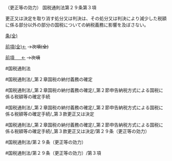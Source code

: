 （更正等の効力）
国税通則法第２９条第３項

更正又は決定を取り消す処分又は判決は、その処分又は判決により減少した税額に係る部分以外の部分の国税についての納税義務に影響を及ぼさない。

[条(全)](国税通則法＿＿＿＿＿第２９条_.md)

[前項(全)←](国税通則法＿＿＿＿＿第２９条第２項_.md)  ~~→次項(全)~~

[前項 　 ←](国税通則法＿＿＿＿＿第２９条第２項.md)  ~~→次項~~



#国税通則法

#国税通則法/_第２章国税の納付義務の確定

#国税通則法/_第２章国税の納付義務の確定/_第２節申告納税方式による国税に係る税額等の確定手続

#国税通則法/_第２章国税の納付義務の確定/_第２節申告納税方式による国税に係る税額等の確定手続/_第３款更正又は決定

#国税通則法/_第２章国税の納付義務の確定/_第２節申告納税方式による国税に係る税額等の確定手続/_第３款更正又は決定/第２９条（更正等の効力）

#国税通則法/第２９条（更正等の効力）

#国税通則法/第２９条（更正等の効力）/第３項

